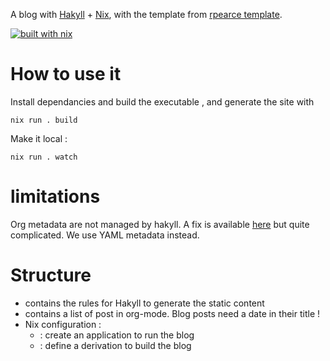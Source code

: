 A blog with [Hakyll](https://jaspervdj.be/hakyll/) + [Nix](https://nixos.org), with the template from [rpearce template](https://github.com/rpearce/hakyll-nix-template).

[![built with nix](https://builtwithnix.org/badge.svg)](https://builtwithnix.org)

# How to use it

Install dependancies and build the executable , and generate the site with

    nix run . build

Make it local :

    nix run . watch

# limitations
Org metadata are not managed by hakyll.
A fix is available [here](https://github.com/jaspervdj/hakyll/issues/700) but quite complicated.
We use YAML metadata instead.

# Structure
- [](blog) contains the rules for Hakyll to generate the static content
- [](posts) contains a list of post in org-mode. Blog posts need a date in their title !
- Nix configuration :
    - [](flake.nix) : create an application to run the blog
    - [](haskell-overlay.nix) : define a derivation to build the blog 
